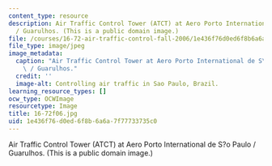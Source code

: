 ```yaml
---
content_type: resource
description: Air Traffic Control Tower (ATCT) at Aero Porto International de S?o Paulo
  / Guarulhos. (This is a public domain image.)
file: /courses/16-72-air-traffic-control-fall-2006/1e436f76d0ed6f8b6a6a7f77733735c0_16-72f06.jpg
file_type: image/jpeg
image_metadata:
  caption: "Air Traffic Control Tower at Aero Porto International de S\xE3o Paulo\
    \ / Guarulhos."
  credit: ''
  image-alt: Controlling air traffic in Sao Paulo, Brazil.
learning_resource_types: []
ocw_type: OCWImage
resourcetype: Image
title: 16-72f06.jpg
uid: 1e436f76-d0ed-6f8b-6a6a-7f77733735c0
---
```

Air Traffic Control Tower (ATCT) at Aero Porto International de S?o Paulo / Guarulhos. (This is a public domain image.)

